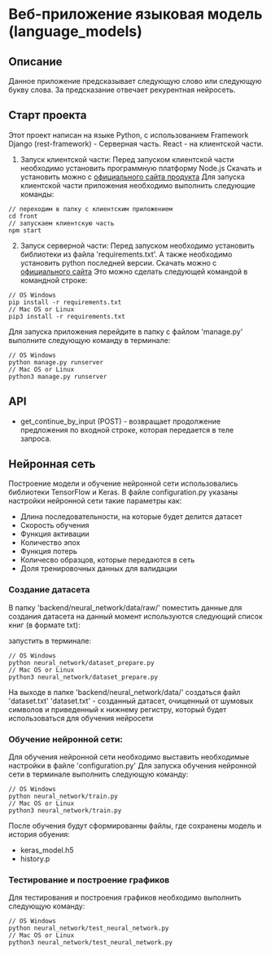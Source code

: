 # Веб-приложение языковая модель (language_models)
## Описание
Данное приложение предсказывает следующую слово или следующую букву слова. 
За предсказание отвечает рекурентная нейросеть.

## Старт проекта
Этот проект написан на языке Python, c использованием Framework Django (rest-framework) - Серверная часть. 
React - на клиентской части.
1. Запуск клиентской части:
Перед запуском клиентской части необходимо установить программную платформу Node.js
Скачать и установить можно с [официального сайта продукта](https://nodejs.org/ru/)
Для запуска клиентской части приложения необходимо выполнить следующие команды:
```
// переходим в папку с клиентским приложением
cd front
// запускаем клиентскую часть
npm start
```
2. Запуск серверной части:
Перед запуском необходимо установить библиотеки из файла 'requirements.txt'. 
А также необходимо установить python последней версии. Скачать можно с [официального сайта](https://www.python.org/downloads/)
Это можно сделать следующей командой в командной строке:
```
// OS Windows
pip install -r requirements.txt
// Mac OS or Linux
pip3 install -r requirements.txt
```
Для запуска приложения перейдите в папку с файлом 'manage.py' выполните следующую команду в терминале:
```
// OS Windows
python manage.py runserver
// Mac OS or Linux
python3 manage.py runserver
```

## API
- get_continue_by_input (POST) - возвращает продолжение предложения по входной строке, которая передается в теле запроса.

## Нейронная сеть
Построение модели и обучение нейронной сети использовались библиотеки TensorFlow и Keras.
В файле configuration.py указаны настройки нейронной сети такие параметры как:
- Длина последовательности, на которые будет делится датасет
- Скорость обучения
- Функция активации
- Количество эпох
- Функция потерь
- Количесво образцов, которые передаются в сеть
- Доля тренировочных данных для валидации

### Создание датасета
В папку 'backend/neural_network/data/raw/' поместить данные для создания датасета на данный момент используются следующий список книг (в формате txt):

запустить в терминале:
```
// OS Windows
python neural_network/dataset_prepare.py
// Mac OS or Linux
python3 neural_network/dataset_prepare.py
```
На выходе в папке 'backend/neural_network/data/' создаться файл 'dataset.txt'
'dataset.txt' - созданный датасет, очищенный от шумовых символов и приведенный к нижнему регистру, который будет использоваться для обучения нейросети

### Обучение нейронной сети:
Для обучения нейронной сети необходимо выставить необходимые настройки в файле 'configuration.py'
Для запуска обучения нейронной сети в терминале выполнить следующую команду:
```
// OS Windows
python neural_network/train.py
// Mac OS or Linux
python3 neural_network/train.py
```
После обучения будут сформированны файлы, где сохранены модель и история обуения:
- keras_model.h5
- history.p

### Тестирование и построение графиков
Для тестирования и построения графиков необходимо выполнить следующую команду:
```
// OS Windows
python neural_network/test_neural_network.py
// Mac OS or Linux
python3 neural_network/test_neural_network.py 
```
